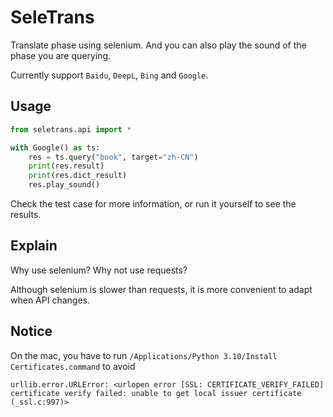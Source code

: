 # SeleTrans

Translate phase using selenium. And you can also play the sound of the phase you are querying.

Currently support `Baidu`, `DeepL`, `Bing` and `Google`.

## Usage

```python
from seletrans.api import *

with Google() as ts:
    res = ts.query("book", target="zh-CN")
    print(res.result)
    print(res.dict_result)
    res.play_sound()
```

Check the test case for more information, or run it yourself to see the results.

## Explain

Why use selenium? Why not use requests?

Although selenium is slower than requests, it is more convenient to adapt when API changes.

## Notice
On the mac, you have to run `/Applications/Python 3.10/Install Certificates.command` to avoid 

```
urllib.error.URLError: <urlopen error [SSL: CERTIFICATE_VERIFY_FAILED] certificate verify failed: unable to get local issuer certificate (_ssl.c:997)>
```
